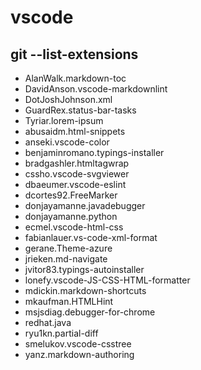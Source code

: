 # vscode
## git --list-extensions
- AlanWalk.markdown-toc
- DavidAnson.vscode-markdownlint
- DotJoshJohnson.xml
- GuardRex.status-bar-tasks
- Tyriar.lorem-ipsum
- abusaidm.html-snippets
- anseki.vscode-color
- benjaminromano.typings-installer
- bradgashler.htmltagwrap
- cssho.vscode-svgviewer
- dbaeumer.vscode-eslint
- dcortes92.FreeMarker
- donjayamanne.javadebugger
- donjayamanne.python
- ecmel.vscode-html-css
- fabianlauer.vs-code-xml-format
- gerane.Theme-azure
- jrieken.md-navigate
- jvitor83.typings-autoinstaller
- lonefy.vscode-JS-CSS-HTML-formatter
- mdickin.markdown-shortcuts
- mkaufman.HTMLHint
- msjsdiag.debugger-for-chrome
- redhat.java
- ryu1kn.partial-diff
- smelukov.vscode-csstree
- yanz.markdown-authoring
